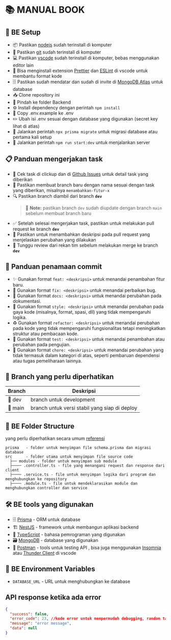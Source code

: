 # 📚 MANUAL BOOK

## 🔧 BE Setup
- 📦 Pastikan [nodejs](https://nodejs.org/en/) sudah terinstall di komputer
- 🔄 Pastikan [git](https://git-scm.com/) sudah terinstall di komputer
- 💻 Pastikan [vscode](https://code.visualstudio.com/) sudah terinstall di komputer, bebas menggunakan editor lain
- 🧩 Bisa menginstall extension [Prettier](https://marketplace.visualstudio.com/items?itemName=esbenp.prettier-vscode) dan [ESLint](https://marketplace.visualstudio.com/items?itemName=dbaeumer.vscode-eslint) di vscode untuk membantu format kode
- 🗄️ Pastikan sudah mendatar dan sudah di invite di [MongoDB Atlas](https://www.mongodb.com/atlas/database) untuk database
- 📥 Clone repository ini
- 📂 Pindah ke folder Backend
- ⚙️ Install dependency dengan perintah `npm install`
- 📄 Copy .env.example ke .env
- ✏️ Ubah isi .env sesuai dengan database yang digunakan (secret key lihat di atlas)
- 🔄 Jalankan perintah `npx prisma migrate` untuk migrasi database atau pertama kali setup
- 🚀 Jalankan perintah `npm run start:dev` untuk menjalankan server

## 📋 Panduan mengerjakan task
- 👀 Cek task di clickup dan di [Github Issues](https://github.com/ITDEVECS2025-2026/Backend/issues) untuk detail task yang diberikan
- 🌿 Pastikan membuat branch baru dengan nama sesuai dengan task yang diberikan, misalnya `menambahkan-fitur-x`
- 🔍 Pastikan branch diambil dari branch **`dev`**
  > 📝 **Note:** pastikan branch `dev` sudah diupdate dengan branch `main` sebelum membuat branch baru
- ✅ Setelah selesai mengerjakan task, pastikan untuk melakukan pull request ke branch **`dev`**
- 📝 Pastikan untuk menambahkan deskripsi pada pull request yang menjelaskan perubahan yang dilakukan
- 👥 Tunggu review dari rekan tim sebelum melakukan merge ke branch **`dev`**

## 💬 Panduan penamaan commit
- ✨ Gunakan format `feat: <deskripsi>` untuk menandai penambahan fitur baru.
- 🐛 Gunakan format `fix: <deskripsi>` untuk menandai perbaikan bug.
- 📝 Gunakan format `docs: <deskripsi>` untuk menandai perubahan pada dokumentasi.
- 💄 Gunakan format `style: <deskripsi>` untuk menandai perubahan pada gaya kode (misalnya, format, spasi, dll) yang tidak mempengaruhi logika.
- ♻️ Gunakan format `refactor: <deskripsi>` untuk menandai perubahan pada kode yang tidak mempengaruhi fungsionalitas tetapi meningkatkan struktur atau pembacaan kode.
- 🧪 Gunakan format `test: <deskripsi>` untuk menandai penambahan atau perubahan pada pengujian.
- 🔧 Gunakan format `chore: <deskripsi>` untuk menandai perubahan yang tidak termasuk dalam kategori di atas, seperti pembaruan dependensi atau tugas pemeliharaan lainnya.

## 🌿 Branch yang perlu diperhatikan
| Branch | Deskripsi |
|--------|-----------|
| 🔨 dev    | branch untuk development |
| 🚀 main   | branch untuk versi stabil yang siap di deploy |



## 📁 BE Folder Structure
yang perlu diperhatikan secara umum [referensi](https://docs.nestjs.com/modules)
```
prisma   - folder untuk menyimpan file schema.prisma dan migrasi database
src      - folder utama untuk menyimpan file source code
  ├── modules - folder untuk menyimpan sub module 
  ├──── .controller.ts - file yang menangani request dan response dari client
  ├──── .service.ts - file untuk menyimpan logika dari program dan menghubungkan ke repository
  ├──── .module.ts - file untuk mendeklarasikan module dan menghubungkan controller dan service
```

## 🛠️ BE tools yang digunakan
- 🗄️ [Prisma](https://www.prisma.io/docs/) - ORM untuk database
- 🏗️ [NestJS](https://docs.nestjs.com/) - framework untuk membangun aplikasi backend
- 📜 [TypeScript](https://www.typescriptlang.org/) - bahasa pemrograman yang digunakan
- 🗃️ [MongoDB](https://www.mongodb.com/) - database yang digunakan
- 🧪 [Postman](https://www.postman.com/) - tools untuk testing API , bisa juga menggunakan [Insomnia](https://insomnia.rest/) atau [Thunder Client](https://marketplace.visualstudio.com/items?itemName=rangav.vscode-thunder-client) di vscode

## 🔐 BE Environment Variables
- `DATABASE_URL` - URL untuk menghubungkan ke database

## API response ketika ada error
```json
{
  "success": false,
  "error_code": 23, //kode error untuk mempermudah debugging, random tapi usahaan angan sama dengan error lainnya
  "message": "error message",
  "data": null
}
```
